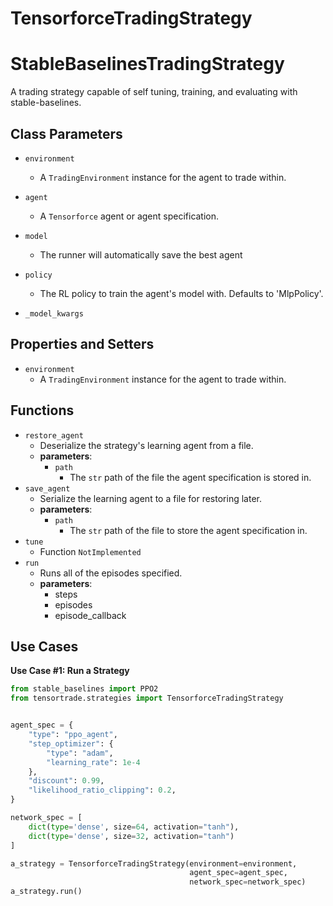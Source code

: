 # TensorforceTradingStrategy

# StableBaselinesTradingStrategy

A trading strategy capable of self tuning, training, and evaluating with stable-baselines.

## Class Parameters

* `environment`
  * A `TradingEnvironment` instance for the agent to trade within.
* `agent`
  * A `Tensorforce` agent or agent specification.
* `model`
  * The runner will automatically save the best agent
* `policy`
  * The RL policy to train the agent's model with. Defaults to 'MlpPolicy'.

* `_model_kwargs`

## Properties and Setters
* `environment`
  * A `TradingEnvironment` instance for the agent to trade within.


## Functions
* `restore_agent`
  * Deserialize the strategy's learning agent from a file.
  * **parameters**:
    * `path`
      * The `str` path of the file the agent specification is stored in.
* `save_agent`
  * Serialize the learning agent to a file for restoring later.
  * **parameters**:
    * `path`
      * The `str` path of the file to store the agent specification in.
* `tune`
  * Function `NotImplemented`
* `run`
  * Runs all of the episodes specified. 
  * **parameters**:
    * steps
    * episodes
    * episode_callback

## Use Cases


**Use Case #1: Run a Strategy**

```py
from stable_baselines import PPO2
from tensortrade.strategies import TensorforceTradingStrategy


agent_spec = {
    "type": "ppo_agent",
    "step_optimizer": {
        "type": "adam",
        "learning_rate": 1e-4
    },
    "discount": 0.99,
    "likelihood_ratio_clipping": 0.2,
}

network_spec = [
    dict(type='dense', size=64, activation="tanh"),
    dict(type='dense', size=32, activation="tanh")
]

a_strategy = TensorforceTradingStrategy(environment=environment,
                                        agent_spec=agent_spec,
                                        network_spec=network_spec)
a_strategy.run()
```
<!-- 
**Use Case #2**

```py

``` -->
<!-- ## Use Cases

**Use Case #1**

```py
print("Hello World")
```

**Use Case #2**

```py
print("Hello World")
``` -->